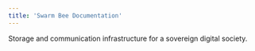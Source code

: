 ```yaml
---
title: 'Swarm Bee Documentation'
---
```


Storage and communication infrastructure for a sovereign digital society.

